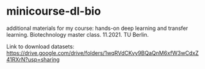 # minicourse-dl-bio
additional materials for my course: hands-on deep learning and transfer learning. Biotechnology master class. 11.2021. TU Berlin.

Link to download datasets: https://drive.google.com/drive/folders/1wqRVdCKvy9BQaQnM6xfW3wCdxZ41RXrN?usp=sharing
